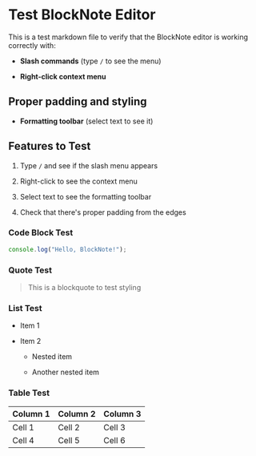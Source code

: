 # Test BlockNote Editor

This is a test markdown file to verify that the BlockNote editor is working correctly with:

* **Slash commands** (type `/` to see the menu)

* **Right-click context menu**

## **Proper padding and styling**

* **Formatting toolbar** (select text to see it)

## Features to Test

1. Type `/` and see if the slash menu appears

2. Right-click to see the context menu

3. Select text to see the formatting toolbar

4. Check that there's proper padding from the edges

### Code Block Test

```javascript
console.log("Hello, BlockNote!");
```

### Quote Test

> This is a blockquote to test styling

### List Test

* Item 1

* Item 2

  * Nested item

  * Another nested item

### Table Test

| Column 1 | Column 2 | Column 3 |
| -------- | -------- | -------- |
| Cell 1   | Cell 2   | Cell 3   |
| Cell 4   | Cell 5   | Cell 6   |
